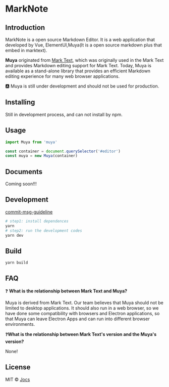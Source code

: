 # MarkNote

## Introduction

MarkNote is a open source Markdown Editor.
It is a web application that developed by Vue, ElementUI,Muya(It is a open source markdown plus that embed in marktext).


**Muya** originated from [Mark Text](https://github.com/marktext/marktext), which was originally used in the Mark Text and provides Markdown editing support for Mark Text. Today, Muya is available as a stand-alone library that provides an efficient Markdown editing experience for many web browser applications.

:a: Muya is still under development and should not be used for production.

## Installing

Still in development process, and can not install by npm.

## Usage

```javascript
import Muya from 'muya'

const container = document.querySelector('#editor')
const muya = new Muya(container)
```

## Documents

Coming soon!!!

## Development

[commit-msg-guideline](https://github.com/angular/angular/blob/master/CONTRIBUTING.md#-commit-message-guidelines)

```sh
# step1: install dependences
yarn
# step2: run the development codes
yarn dev
```

## Build

```sh
yarn build
```

## FAQ

❓ **What is the relationship between Mark Text and Muya?**

Muya is derived from Mark Text. Our team believes that Muya should not be limited to desktop applications. It should also run in a web browser, so we have done some compatibility with browsers and Electron applications, so that Muya can leave Electron Apps and can run into different browser environments.

❓**What is the relationship between Mark Text's version and the Muya's version?**

None!


## License

MIT © [Jocs](https://github.com/Jocs)


